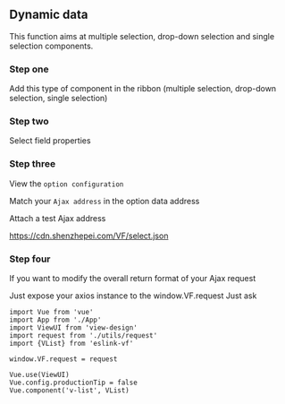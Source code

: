 ## Dynamic data
This function aims at multiple selection, drop-down selection and single selection components.

### Step one
Add this type of component in the ribbon (multiple selection, drop-down selection, single selection)

### Step two
Select field properties

### Step three
View the `option configuration`

Match your `Ajax address` in the option data address

Attach a test Ajax address

https://cdn.shenzhepei.com/VF/select.json

### Step four
If you want to modify the overall return format of your Ajax request

Just expose your axios instance to the window.VF.request Just ask

```shell script
import Vue from 'vue'
import App from './App'
import ViewUI from 'view-design'
import request from './utils/request'
import {VList} from 'eslink-vf'

window.VF.request = request

Vue.use(ViewUI)
Vue.config.productionTip = false
Vue.component('v-list', VList)
```
